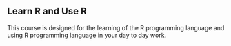 
Learn R and Use R
------------------
This course is designed for the learning of the R programming language and using R programming language in your day to day work.
